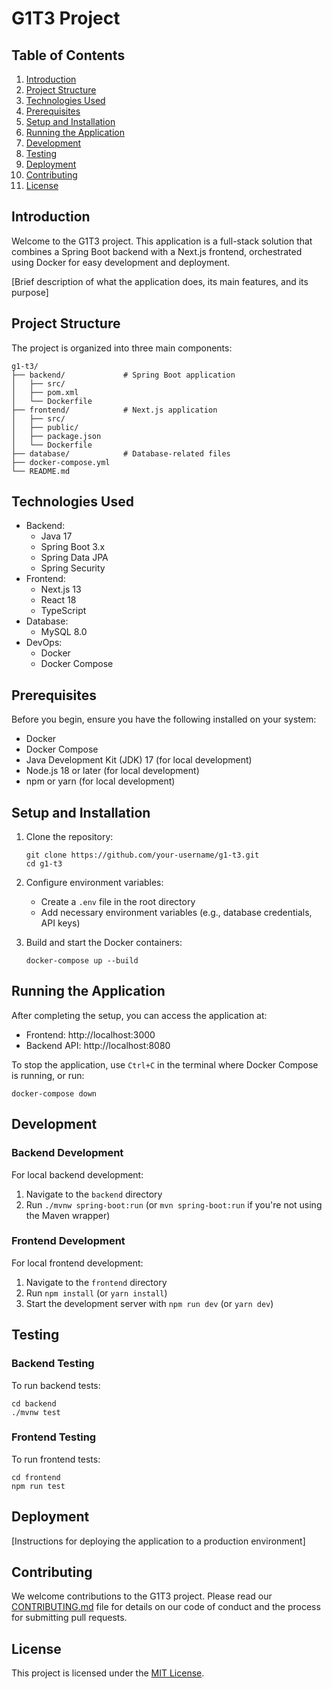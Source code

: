 # G1T3 Project

## Table of Contents
1. [Introduction](#introduction)
2. [Project Structure](#project-structure)
3. [Technologies Used](#technologies-used)
4. [Prerequisites](#prerequisites)
5. [Setup and Installation](#setup-and-installation)
6. [Running the Application](#running-the-application)
7. [Development](#development)
8. [Testing](#testing)
9. [Deployment](#deployment)
10. [Contributing](#contributing)
11. [License](#license)

## Introduction

Welcome to the G1T3 project. This application is a full-stack solution that combines a Spring Boot backend with a Next.js frontend, orchestrated using Docker for easy development and deployment.

[Brief description of what the application does, its main features, and its purpose]

## Project Structure

The project is organized into three main components:

```
g1-t3/
├── backend/             # Spring Boot application
│   ├── src/
│   ├── pom.xml
│   └── Dockerfile
├── frontend/            # Next.js application
│   ├── src/
│   ├── public/
│   ├── package.json
│   └── Dockerfile
├── database/            # Database-related files
├── docker-compose.yml
└── README.md
```

## Technologies Used

- Backend:
  - Java 17
  - Spring Boot 3.x
  - Spring Data JPA
  - Spring Security
- Frontend:
  - Next.js 13
  - React 18
  - TypeScript
- Database:
  - MySQL 8.0
- DevOps:
  - Docker
  - Docker Compose

## Prerequisites

Before you begin, ensure you have the following installed on your system:
- Docker
- Docker Compose
- Java Development Kit (JDK) 17 (for local development)
- Node.js 18 or later (for local development)
- npm or yarn (for local development)

## Setup and Installation

1. Clone the repository:
   ```
   git clone https://github.com/your-username/g1-t3.git
   cd g1-t3
   ```

2. Configure environment variables:
   - Create a `.env` file in the root directory
   - Add necessary environment variables (e.g., database credentials, API keys)

3. Build and start the Docker containers:
   ```
   docker-compose up --build
   ```

## Running the Application

After completing the setup, you can access the application at:
- Frontend: http://localhost:3000
- Backend API: http://localhost:8080

To stop the application, use `Ctrl+C` in the terminal where Docker Compose is running, or run:
```
docker-compose down
```

## Development

### Backend Development
For local backend development:
1. Navigate to the `backend` directory
2. Run `./mvnw spring-boot:run` (or `mvn spring-boot:run` if you're not using the Maven wrapper)

### Frontend Development
For local frontend development:
1. Navigate to the `frontend` directory
2. Run `npm install` (or `yarn install`)
3. Start the development server with `npm run dev` (or `yarn dev`)

## Testing

### Backend Testing
To run backend tests:
```
cd backend
./mvnw test
```

### Frontend Testing
To run frontend tests:
```
cd frontend
npm run test
```

## Deployment

[Instructions for deploying the application to a production environment]

## Contributing

We welcome contributions to the G1T3 project. Please read our [CONTRIBUTING.md](CONTRIBUTING.md) file for details on our code of conduct and the process for submitting pull requests.

## License

This project is licensed under the [MIT License](LICENSE).